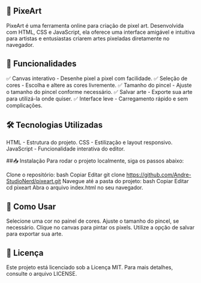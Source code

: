 ## 🎨 PixeArt
PixeArt é uma ferramenta online para criação de pixel art. Desenvolvida com HTML, CSS e JavaScript, ela oferece uma interface amigável e intuitiva para artistas e entusiastas criarem artes pixeladas diretamente no navegador.

## 🚀 Funcionalidades
✅ Canvas interativo - Desenhe pixel a pixel com facilidade.
✅ Seleção de cores - Escolha e altere as cores livremente.
✅ Tamanho do pincel - Ajuste o tamanho do pincel conforme necessário.
✅ Salvar arte - Exporte sua arte para utilizá-la onde quiser.
✅ Interface leve - Carregamento rápido e sem complicações.

## 🛠️ Tecnologias Utilizadas
HTML - Estrutura do projeto.
CSS - Estilização e layout responsivo.
JavaScript - Funcionalidade interativa do editor.

##📥 Instalação
Para rodar o projeto localmente, siga os passos abaixo:

Clone o repositório:
bash
Copiar
Editar
git clone https://github.com/Andre-StudioNerd/pixeart.git
Navegue até a pasta do projeto:
bash
Copiar
Editar
cd pixeart
Abra o arquivo index.html no seu navegador.

## 📌 Como Usar
Selecione uma cor no painel de cores.
Ajuste o tamanho do pincel, se necessário.
Clique no canvas para pintar os pixels.
Utilize a opção de salvar para exportar sua arte.

## 📜 Licença
Este projeto está licenciado sob a Licença MIT. Para mais detalhes, consulte o arquivo LICENSE.
